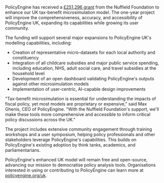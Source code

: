 PolicyEngine has received a [£251,296 grant](https://www.nuffieldfoundation.org/project/enhancing-localising-and-democratising-tax-benefit-policy-analysis) from the Nuffield Foundation to enhance our UK tax-benefit microsimulation model. The one-year project will improve the comprehensiveness, accuracy, and accessibility of PolicyEngine UK, expanding its capabilities while growing its user community.

The funding will support several major expansions to PolicyEngine UK's modelling capabilities, including:

- Creation of representative micro-datasets for each local authority and constituency
- Integration of all childcare subsidies and major public service spending, including education, NHS, adult social care, and travel subsidies at the household level
- Development of an open dashboard validating PolicyEngine's outputs against other microsimulation models
- Implementation of user-centric, AI-capable design improvements

"Tax-benefit microsimulation is essential for understanding the impacts of fiscal policy, yet most models are proprietary or expensive," said Max Ghenis, CEO of PolicyEngine. "With the Nuffield Foundation's support, we'll make these tools more comprehensive and accessible to inform critical policy discussions across the UK."

The project includes extensive community engagement through training workshops and a user symposium, helping policy professionals and other stakeholders leverage PolicyEngine's capabilities. This builds on PolicyEngine's existing adoption by think tanks, academics, and parliamentarians.

PolicyEngine's enhanced UK model will remain free and open-source, advancing our mission to democratise policy analysis tools. Organisations interested in using or contributing to PolicyEngine can learn more at [policyengine.org/uk](policyengine.org/uk).
